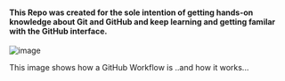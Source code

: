 <h4>This Repo was created for the sole intention of getting hands-on knowledge about Git and GitHub and keep learning and getting familar with the GitHub interface.</h4>


![image](https://user-images.githubusercontent.com/72698501/150115747-a74692df-8d9f-40e1-8190-577e442a53f1.png)


This image shows how a GitHub Workflow is ..and how it works...
